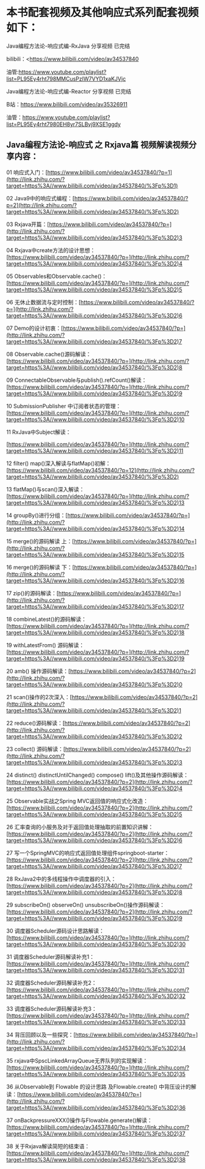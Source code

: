# 本书配套视频及其他响应式系列配套视频如下：



Java编程方法论-响应式编-RxJava 分享视频 已完结 

bilibili：<https://www.bilibili.com/video/av34537840

油管:<https://www.youtube.com/playlist?list=PL95Ey4rht798MMCusPzIW7VYD1xaKJVjc>

Java编程方法论-响应式编-Reactor 分享视频 已完结

B站：<https://www.bilibili.com/video/av35326911>

油管：<https://www.youtube.com/playlist?list=PL95Ey4rht7980EH8yr7SLBvj9XSE1ggdy>



## Java编程方法论-响应式 之 Rxjava篇 视频解读视频分享内容：


01 响应式入门：[https://www.bilibili.com/video/av34537840/?p=1](http://link.zhihu.com/?target=https%3A//www.bilibili.com/video/av34537840/%3Fp%3D1)

02 Java9中的响应式编程：[https://www.bilibili.com/video/av34537840/?p=2](http://link.zhihu.com/?target=https%3A//www.bilibili.com/video/av34537840/%3Fp%3D2)

03 Rxjava开篇：[https://www.bilibili.com/video/av34537840/?p=](http://link.zhihu.com/?target=https%3A//www.bilibili.com/video/av34537840/%3Fp%3D2)3

04 Rxjava中create方法的设计思想：[https://www.bilibili.com/video/av34537840/?p=](http://link.zhihu.com/?target=https%3A//www.bilibili.com/video/av34537840/%3Fp%3D2)4

05 Observables和Observable.cache()：[https://www.bilibili.com/video/av34537840/?p=](http://link.zhihu.com/?target=https%3A//www.bilibili.com/video/av34537840/%3Fp%3D2)5

06 无休止数据流与定时控制：[https://www.bilibili.com/video/av34537840/?p=](http://link.zhihu.com/?target=https%3A//www.bilibili.com/video/av34537840/%3Fp%3D2)6

07 Demo的设计初衷：[https://www.bilibili.com/video/av34537840/?p=](http://link.zhihu.com/?target=https%3A//www.bilibili.com/video/av34537840/%3Fp%3D2)7

08 Observable.cache()源码解读：[https://www.bilibili.com/video/av34537840/?p=](http://link.zhihu.com/?target=https%3A//www.bilibili.com/video/av34537840/%3Fp%3D2)8

09 ConnectableObservable与publish().refCount()解读：[https://www.bilibili.com/video/av34537840/?p=](http://link.zhihu.com/?target=https%3A//www.bilibili.com/video/av34537840/%3Fp%3D2)9

10 SubmissionPublisher 中订阅者状态的管理：[https://www.bilibili.com/video/av34537840/?p=](http://link.zhihu.com/?target=https%3A//www.bilibili.com/video/av34537840/%3Fp%3D2)10

11 RxJava中Subject解读：

[https://www.bilibili.com/video/av34537840/?p=](http://link.zhihu.com/?target=https%3A//www.bilibili.com/video/av34537840/%3Fp%3D2)11

12 filter() map()深入解读与flatMap()初解：[https://www.bilibili.com/video/av34537840/?p=12](http://link.zhihu.com/?target=https%3A//www.bilibili.com/video/av34537840/%3Fp%3D2)

13 flatMap()与scan()深入解读：[https://www.bilibili.com/video/av34537840/?p=](http://link.zhihu.com/?target=https%3A//www.bilibili.com/video/av34537840/%3Fp%3D2)13

14 groupBy()进行分组：[https://www.bilibili.com/video/av34537840/?p=](http://link.zhihu.com/?target=https%3A//www.bilibili.com/video/av34537840/%3Fp%3D2)14

15 merge()的源码解读 上：[https://www.bilibili.com/video/av34537840/?p=](http://link.zhihu.com/?target=https%3A//www.bilibili.com/video/av34537840/%3Fp%3D2)15

16 merge()的源码解读 下：[https://www.bilibili.com/video/av34537840/?p=](http://link.zhihu.com/?target=https%3A//www.bilibili.com/video/av34537840/%3Fp%3D2)16

17 zip()的源码解读：[https://www.bilibili.com/video/av34537840/?p=](http://link.zhihu.com/?target=https%3A//www.bilibili.com/video/av34537840/%3Fp%3D2)17

18 combineLatest()的源码解读：[https://www.bilibili.com/video/av34537840/?p=](http://link.zhihu.com/?target=https%3A//www.bilibili.com/video/av34537840/%3Fp%3D2)18

19 withLatestFrom() 源码解读：[https://www.bilibili.com/video/av34537840/?p=](http://link.zhihu.com/?target=https%3A//www.bilibili.com/video/av34537840/%3Fp%3D2)19

20 amb() 操作源码解读：[https://www.bilibili.com/video/av34537840/?p=2](http://link.zhihu.com/?target=https%3A//www.bilibili.com/video/av34537840/%3Fp%3D2)0

21 scan()操作的2次深入：[https://www.bilibili.com/video/av34537840/?p=2](http://link.zhihu.com/?target=https%3A//www.bilibili.com/video/av34537840/%3Fp%3D2)1

22 reduce()源码解读：[https://www.bilibili.com/video/av34537840/?p=2](http://link.zhihu.com/?target=https%3A//www.bilibili.com/video/av34537840/%3Fp%3D2)2

23 collect() 源码解读：[https://www.bilibili.com/video/av34537840/?p=2](http://link.zhihu.com/?target=https%3A//www.bilibili.com/video/av34537840/%3Fp%3D2)3

24 distinct() distinctUntilChanged() compose() lift()及其他操作源码解读：[https://www.bilibili.com/video/av34537840/?p=2](http://link.zhihu.com/?target=https%3A//www.bilibili.com/video/av34537840/%3Fp%3D2)4

25 Observable实战之Spring MVC返回值的响应式化改造：[https://www.bilibili.com/video/av34537840/?p=2](http://link.zhihu.com/?target=https%3A//www.bilibili.com/video/av34537840/%3Fp%3D2)5

26 汇率查询的小服务及对于返回值处理抽取的前置知识讲解：[https://www.bilibili.com/video/av34537840/?p=2](http://link.zhihu.com/?target=https%3A//www.bilibili.com/video/av34537840/%3Fp%3D2)6

27 写一个SpringMVC的响应式返回值处理组件springboot-starter：[https://www.bilibili.com/video/av34537840/?p=2](http://link.zhihu.com/?target=https%3A//www.bilibili.com/video/av34537840/%3Fp%3D2)7

28 RxJava2中的多线程操作中调度器的引入：[https://www.bilibili.com/video/av34537840/?p=2](http://link.zhihu.com/?target=https%3A//www.bilibili.com/video/av34537840/%3Fp%3D2)8

29 subscribeOn() observeOn() unsubscribeOn()操作源码解读：[https://www.bilibili.com/video/av34537840/?p=2](http://link.zhihu.com/?target=https%3A//www.bilibili.com/video/av34537840/%3Fp%3D2)9

30 调度器Scheduler源码设计思路解读：[https://www.bilibili.com/video/av34537840/?p=](http://link.zhihu.com/?target=https%3A//www.bilibili.com/video/av34537840/%3Fp%3D2)30

31 调度器Scheduler源码解读补充1：[https://www.bilibili.com/video/av34537840/?p=](http://link.zhihu.com/?target=https%3A//www.bilibili.com/video/av34537840/%3Fp%3D2)31

32 调度器Scheduler源码解读补充2：[https://www.bilibili.com/video/av34537840/?p=](http://link.zhihu.com/?target=https%3A//www.bilibili.com/video/av34537840/%3Fp%3D2)32

33 调度器Scheduler源码解读补充3：[https://www.bilibili.com/video/av34537840/?p=](http://link.zhihu.com/?target=https%3A//www.bilibili.com/video/av34537840/%3Fp%3D2)33

34 背压回顾以及一些探究：[https://www.bilibili.com/video/av34537840/?p=](http://link.zhihu.com/?target=https%3A//www.bilibili.com/video/av34537840/%3Fp%3D2)34

35 rxjava中SpscLinkedArrayQueue无界队列的实现解读：[https://www.bilibili.com/video/av34537840/?p=](http://link.zhihu.com/?target=https%3A//www.bilibili.com/video/av34537840/%3Fp%3D2)35

36 从Observable到 Flowable 的设计思路 及Flowable.create() 中背压设计的解读：[https://www.bilibili.com/video/av34537840/?p=](http://link.zhihu.com/?target=https%3A//www.bilibili.com/video/av34537840/%3Fp%3D2)36

37 onBackpressureXXX()操作与Flowable.generate()解读：[https://www.bilibili.com/video/av34537840/?p=](http://link.zhihu.com/?target=https%3A//www.bilibili.com/video/av34537840/%3Fp%3D2)37

38 关于Rxjava解读简短的结束语：[https://www.bilibili.com/video/av34537840/?p=](http://link.zhihu.com/?target=https%3A//www.bilibili.com/video/av34537840/%3Fp%3D2)38

